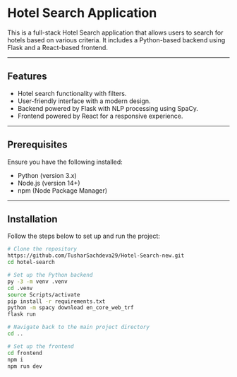 # Hotel Search Application

This is a full-stack Hotel Search application that allows users to search for hotels based on various criteria. It includes a Python-based backend using Flask and a React-based frontend.

---

## Features

- Hotel search functionality with filters.
- User-friendly interface with a modern design.
- Backend powered by Flask with NLP processing using SpaCy.
- Frontend powered by React for a responsive experience.

---

## Prerequisites

Ensure you have the following installed:

- Python (version 3.x)
- Node.js (version 14+)
- npm (Node Package Manager)

---

## Installation

Follow the steps below to set up and run the project:

```bash
# Clone the repository
https://github.com/TusharSachdeva29/Hotel-Search-new.git
cd hotel-search

# Set up the Python backend
py -3 -m venv .venv
cd .venv
source Scripts/activate
pip install -r requirements.txt
python -m spacy download en_core_web_trf
flask run

# Navigate back to the main project directory
cd ..

# Set up the frontend
cd frontend
npm i
npm run dev
